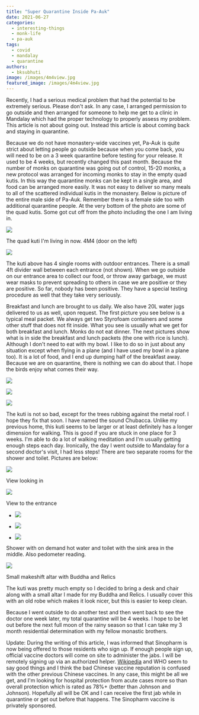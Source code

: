 ```yaml
---
title: "Super Quarantine Inside Pa-Auk"
date: 2021-06-27
categories: 
  - interesting-things
  - monk-life
  - pa-auk
tags: 
  - covid
  - mandalay
  - quarantine
authors: 
  - bksubhuti
image: /images/4m4view.jpg
featured_image: /images/4m4view.jpg
---
```


Recently, I had a serious medical problem that had the potential to be extremely serious. Please don't ask. In any case, I arranged permission to go outside and then arranged for someone to help me get to a clinic in Mandalay which had the proper technology to properly assess my problem. This article is not about going out. Instead this article is about coming back and staying in quarantine.

Because we do not have monastery-wide vaccines yet, Pa-Auk is quite strict about letting people go outside because when you come back, you will need to be on a 3 week quarantine before testing for your release. It used to be 4 weeks, but recently changed this past month. Because the number of monks on quarantine was going out of control, 15-20 monks, a new protocol was arranged for incoming monks to stay in the empty quad kutis. In this way the quarantine monks can be kept in a single area, and food can be arranged more easily. It was not easy to deliver so many meals to all of the scattered individual kutis in the monastery. Below is picture of the entire male side of Pa-Auk. Remember there is a female side too with additional quarantine people. At the very bottom of the photo are some of the quad kutis. Some got cut off from the photo including the one I am living in.

![](/images/4m4view-1024x472.jpg)

The quad kuti I'm living in now. 4M4 (door on the left)

![](/images/maleside-paauk-1024x683.jpg)

The kuti above has 4 single rooms with outdoor entrances. There is a small 4ft divider wall between each entrance (not shown). When we go outside on our entrance area to collect our food, or throw away garbage, we must wear masks to prevent spreading to others in case we are positive or they are positive. So far, nobody has been positive. They have a special testing procedure as well that they take very seriously.

Breakfast and lunch are brought to us daily. We also have 20L water jugs delivered to us as well, upon request. The first picture you see below is a typical meal packet. We always get two Styrofoam containers and some other stuff that does not fit inside. What you see is usually what we get for both breakfast and lunch. Monks do not eat dinner. The next pictures show what is in side the breakfast and lunch packets (the one with rice is lunch). Although I don't need to eat with my bowl. I like to do so in just about any situation except when flying in a plane (and I have used my bowl in a plane too). It is a lot of food, and I end up dumping half of the breakfast away. Because we are on quarantine, there is nothing we can do about that. I hope the birds enjoy what comes their way.

![](/images/quarantine-package-1024x472.jpg)

![](/images/quarantine-breakfast.jpg)

![](/images/Quarantine-Lunch1.jpg)

The kuti is not so bad, except for the trees rubbing against the metal roof. I hope they fix that soon. I have named the sound Chubacca. Unlike my previous home, this kuti seems to be larger or at least definitely has a longer dimension for walking. This is good if you are stuck in one place for 3 weeks. I'm able to do a lot of walking meditation and I'm usually getting enough steps each day. Ironically, the day I went outside to Mandalay for a second doctor's visit, I had less steps! There are two separate rooms for the shower and toilet. Pictures are below:

![](/images/4m4frontview-1024x472.jpg)

View looking in

![](/images/4m4backview-1024x472.jpg)

View to the entrance

- ![](/images/4m4shower-1024x472.jpg)
    
- ![](/images/4m4toilet-1024x472.jpg)
    
- ![](/images/pedometer-1024x472.jpg)
    

Shower with on demand hot water and toilet with the sink area in the middle. Also pedometer reading.

![](/images/4m4alter-1024x472.jpg)

Small makeshift altar with Buddha and Relics

The kuti was pretty much empty so I decided to bring a desk and chair along with a small altar I made for my Buddha and Relics. I usually cover this with an old robe which makes it look nicer, but this is easier to keep clean.

Because I went outside to do another test and then went back to see the doctor one week later, my total quarantine will be 4 weeks. I hope to be let out before the next full moon of the rainy season so that I can take my 3 month residential determination with my fellow monastic brothers.

Update: During the writing of this article, I was informed that Sinopharm is now being offered to those residents who sign up. If enough people sign up, official vaccine doctors will come on site to administer the jabs. I will be remotely signing up via an authorized helper. [Wikipedia](https://en.wikipedia.org/wiki/BBIBP-CorV) and WHO seem to say good things and I think the bad Chinese vaccine reputation is confused with the other previous Chinese vaccines. In any case, this might be all we get, and I'm looking for hospital protection from acute cases more so than overall protection which is rated as 78%+ (better than Johnson and Johnson). Hopefully all will be OK and I can receive the first jab while in quarantine or get out before that happens. The Sinopharm vaccine is privately sponsored.